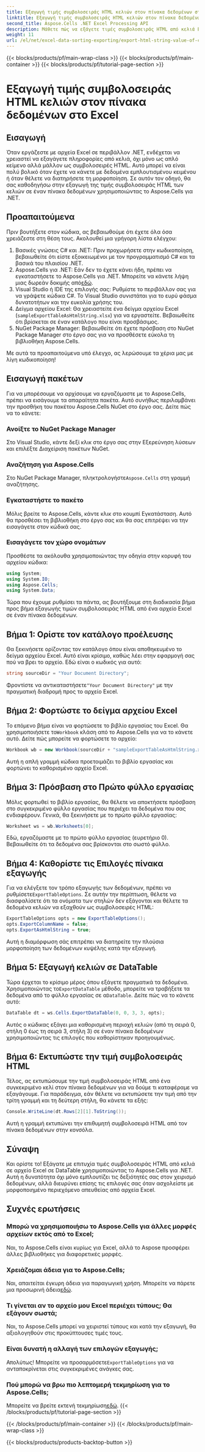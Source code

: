```yaml
---
title: Εξαγωγή τιμής συμβολοσειράς HTML κελιών στον πίνακα δεδομένων στο Excel
linktitle: Εξαγωγή τιμής συμβολοσειράς HTML κελιών στον πίνακα δεδομένων στο Excel
second_title: Aspose.Cells .NET Excel Processing API
description: Μάθετε πώς να εξάγετε τιμές συμβολοσειράς HTML από κελιά Excel σε DataTable χρησιμοποιώντας το Aspose.Cells για .NET σε έναν απλό οδηγό βήμα προς βήμα.
weight: 11
url: /el/net/excel-data-sorting-exporting/export-html-string-value-of-cells-to-datatable-in-excel/
---
```


{{< blocks/products/pf/main-wrap-class >}}
{{< blocks/products/pf/main-container >}}
{{< blocks/products/pf/tutorial-page-section >}}

# Εξαγωγή τιμής συμβολοσειράς HTML κελιών στον πίνακα δεδομένων στο Excel

## Εισαγωγή

Όταν εργάζεστε με αρχεία Excel σε περιβάλλον .NET, ενδέχεται να χρειαστεί να εξαγάγετε πληροφορίες από κελιά, όχι μόνο ως απλό κείμενο αλλά μάλλον ως συμβολοσειρές HTML. Αυτό μπορεί να είναι πολύ βολικό όταν έχετε να κάνετε με δεδομένα εμπλουτισμένου κειμένου ή όταν θέλετε να διατηρήσετε τη μορφοποίηση. Σε αυτόν τον οδηγό, θα σας καθοδηγήσω στην εξαγωγή της τιμής συμβολοσειράς HTML των κελιών σε έναν πίνακα δεδομένων χρησιμοποιώντας το Aspose.Cells για .NET. 

## Προαπαιτούμενα

Πριν βουτήξετε στον κώδικα, ας βεβαιωθούμε ότι έχετε όλα όσα χρειάζεστε στη θέση τους. Ακολουθεί μια γρήγορη λίστα ελέγχου:

1. Βασικές γνώσεις C# και .NET: Πριν προχωρήσετε στην κωδικοποίηση, βεβαιωθείτε ότι είστε εξοικειωμένοι με τον προγραμματισμό C# και τα βασικά του πλαισίου .NET.
2.  Aspose.Cells για .NET: Εάν δεν το έχετε κάνει ήδη, πρέπει να εγκαταστήσετε το Aspose.Cells για .NET. Μπορείτε να κάνετε λήψη μιας δωρεάν δοκιμής από[εδώ](https://releases.aspose.com/).
3. Visual Studio ή IDE της επιλογής σας: Ρυθμίστε το περιβάλλον σας για να γράψετε κώδικα C#. Το Visual Studio συνιστάται για το ευρύ φάσμα δυνατοτήτων και την ευκολία χρήσης του.
4. Δείγμα αρχείου Excel: Θα χρειαστείτε ένα δείγμα αρχείου Excel (`sampleExportTableAsHtmlString.xlsx`) για να εργαστείτε. Βεβαιωθείτε ότι βρίσκεται σε έναν κατάλογο που είναι προσβάσιμος.
5. NuGet Package Manager: Βεβαιωθείτε ότι έχετε πρόσβαση στο NuGet Package Manager στο έργο σας για να προσθέσετε εύκολα τη βιβλιοθήκη Aspose.Cells.

Με αυτά τα προαπαιτούμενα υπό έλεγχο, ας λερώσουμε τα χέρια μας με λίγη κωδικοποίηση!

## Εισαγωγή πακέτων

Για να μπορέσουμε να αρχίσουμε να εργαζόμαστε με το Aspose.Cells, πρέπει να εισάγουμε τα απαραίτητα πακέτα. Αυτό συνήθως περιλαμβάνει την προσθήκη του πακέτου Aspose.Cells NuGet στο έργο σας. Δείτε πώς να το κάνετε:

### Ανοίξτε το NuGet Package Manager

Στο Visual Studio, κάντε δεξί κλικ στο έργο σας στην Εξερεύνηση λύσεων και επιλέξτε Διαχείριση πακέτων NuGet.

### Αναζήτηση για Aspose.Cells

 Στο NuGet Package Manager, πληκτρολογήστε`Aspose.Cells` στη γραμμή αναζήτησης.

### Εγκαταστήστε το πακέτο

Μόλις βρείτε το Aspose.Cells, κάντε κλικ στο κουμπί Εγκατάσταση. Αυτό θα προσθέσει τη βιβλιοθήκη στο έργο σας και θα σας επιτρέψει να την εισαγάγετε στον κώδικά σας.

### Εισαγάγετε τον χώρο ονομάτων

Προσθέστε τα ακόλουθα χρησιμοποιώντας την οδηγία στην κορυφή του αρχείου κώδικα:

```csharp
using System;
using System.IO;
using Aspose.Cells;
using System.Data;
```

Τώρα που έχουμε ρυθμίσει τα πάντα, ας βουτήξουμε στη διαδικασία βήμα προς βήμα εξαγωγής τιμών συμβολοσειράς HTML από ένα αρχείο Excel σε έναν πίνακα δεδομένων. 

## Βήμα 1: Ορίστε τον κατάλογο προέλευσης

Θα ξεκινήσετε ορίζοντας τον κατάλογο όπου είναι αποθηκευμένο το δείγμα αρχείου Excel. Αυτό είναι κρίσιμο, καθώς λέει στην εφαρμογή σας πού να βρει το αρχείο. Εδώ είναι ο κωδικός για αυτό:

```csharp
string sourceDir = "Your Document Directory";
```

 Φροντίστε να αντικαταστήσετε`"Your Document Directory"` με την πραγματική διαδρομή προς το αρχείο Excel.

## Βήμα 2: Φορτώστε το δείγμα αρχείου Excel

 Το επόμενο βήμα είναι να φορτώσετε το βιβλίο εργασίας του Excel. Θα χρησιμοποιήσετε το`Workbook` κλάση από το Aspose.Cells για να το κάνετε αυτό. Δείτε πώς μπορείτε να φορτώσετε το αρχείο:

```csharp
Workbook wb = new Workbook(sourceDir + "sampleExportTableAsHtmlString.xlsx");
```

Αυτή η απλή γραμμή κώδικα προετοιμάζει το βιβλίο εργασίας και φορτώνει το καθορισμένο αρχείο Excel.

## Βήμα 3: Πρόσβαση στο Πρώτο φύλλο εργασίας

Μόλις φορτωθεί το βιβλίο εργασίας, θα θέλετε να αποκτήσετε πρόσβαση στο συγκεκριμένο φύλλο εργασίας που περιέχει τα δεδομένα που σας ενδιαφέρουν. Γενικά, θα ξεκινήσετε με το πρώτο φύλλο εργασίας:

```csharp
Worksheet ws = wb.Worksheets[0];
```

Εδώ, εργαζόμαστε με το πρώτο φύλλο εργασίας (ευρετήριο 0). Βεβαιωθείτε ότι τα δεδομένα σας βρίσκονται στο σωστό φύλλο.

## Βήμα 4: Καθορίστε τις Επιλογές πίνακα εξαγωγής

Για να ελέγξετε τον τρόπο εξαγωγής των δεδομένων, πρέπει να ρυθμίσετε`ExportTableOptions`. Σε αυτήν την περίπτωση, θέλετε να διασφαλίσετε ότι τα ονόματα των στηλών δεν εξάγονται και θέλετε τα δεδομένα κελιών να εξαχθούν ως συμβολοσειρές HTML:

```csharp
ExportTableOptions opts = new ExportTableOptions();
opts.ExportColumnName = false;
opts.ExportAsHtmlString = true;
```

Αυτή η διαμόρφωση σάς επιτρέπει να διατηρείτε την πλούσια μορφοποίηση των δεδομένων κυψέλης κατά την εξαγωγή.

## Βήμα 5: Εξαγωγή κελιών σε DataTable

 Τώρα έρχεται το κρίσιμο μέρος όπου εξάγετε πραγματικά τα δεδομένα. Χρησιμοποιώντας το`ExportDataTable` μέθοδο, μπορείτε να τραβήξετε τα δεδομένα από το φύλλο εργασίας σε α`DataTable`. Δείτε πώς να το κάνετε αυτό:

```csharp
DataTable dt = ws.Cells.ExportDataTable(0, 0, 3, 3, opts);
```

Αυτός ο κώδικας εξάγει μια καθορισμένη περιοχή κελιών (από τη σειρά 0, στήλη 0 έως τη σειρά 3, στήλη 3) σε έναν πίνακα δεδομένων χρησιμοποιώντας τις επιλογές που καθορίστηκαν προηγουμένως.

## Βήμα 6: Εκτυπώστε την τιμή συμβολοσειράς HTML

Τέλος, ας εκτυπώσουμε την τιμή συμβολοσειράς HTML από ένα συγκεκριμένο κελί στον πίνακα δεδομένων για να δούμε τι καταφέραμε να εξαγάγουμε. Για παράδειγμα, εάν θέλετε να εκτυπώσετε την τιμή από την τρίτη γραμμή και τη δεύτερη στήλη, θα κάνετε τα εξής:

```csharp
Console.WriteLine(dt.Rows[2][1].ToString());
```

Αυτή η γραμμή εκτυπώνει την επιθυμητή συμβολοσειρά HTML από τον πίνακα δεδομένων στην κονσόλα. 

## Σύναψη 

Και ορίστε το! Εξάγατε με επιτυχία τιμές συμβολοσειράς HTML από κελιά σε αρχείο Excel σε DataTable χρησιμοποιώντας το Aspose.Cells για .NET. Αυτή η δυνατότητα όχι μόνο εμπλουτίζει τις δεξιότητές σας στον χειρισμό δεδομένων, αλλά διευρύνει επίσης τις επιλογές σας όταν ασχολείστε με μορφοποιημένο περιεχόμενο απευθείας από αρχεία Excel. 

## Συχνές ερωτήσεις

### Μπορώ να χρησιμοποιήσω το Aspose.Cells για άλλες μορφές αρχείων εκτός από το Excel;  
Ναι, το Aspose.Cells είναι κυρίως για Excel, αλλά το Aspose προσφέρει άλλες βιβλιοθήκες για διαφορετικές μορφές.

### Χρειάζομαι άδεια για το Aspose.Cells;  
 Ναι, απαιτείται έγκυρη άδεια για παραγωγική χρήση. Μπορείτε να πάρετε μια προσωρινή άδεια[εδώ](https://purchase.aspose.com/temporary-license/).

### Τι γίνεται αν το αρχείο μου Excel περιέχει τύπους; Θα εξάγουν σωστά;  
Ναι, το Aspose.Cells μπορεί να χειριστεί τύπους και κατά την εξαγωγή, θα αξιολογηθούν στις προκύπτουσες τιμές τους.

### Είναι δυνατή η αλλαγή των επιλογών εξαγωγής;  
 Απολύτως! Μπορείτε να προσαρμόσετε`ExportTableOptions` για να ανταποκρίνεται στις συγκεκριμένες ανάγκες σας.

### Πού μπορώ να βρω πιο λεπτομερή τεκμηρίωση για το Aspose.Cells;  
 Μπορείτε να βρείτε εκτενή τεκμηρίωση[εδώ](https://reference.aspose.com/cells/net/).
{{< /blocks/products/pf/tutorial-page-section >}}

{{< /blocks/products/pf/main-container >}}
{{< /blocks/products/pf/main-wrap-class >}}

{{< blocks/products/products-backtop-button >}}
